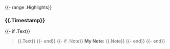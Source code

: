 {{- range .Highlights}}
### {{.Timestamp}}
{{- if .Text}}
> {{.Text}}
{{- end}}
{{- if .Note}}
**My Note:** {{.Note}}
{{- end}}
{{- end}}
